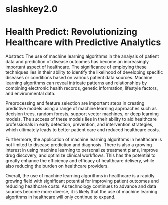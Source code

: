 # slashkey2.0
# Health Predict: Revolutionizing Healthcare with Predictive Analytics

Abstract:
The use of machine learning algorithms in the analysis of patient data and prediction of disease outcomes has become an increasingly important aspect of healthcare. The significance of employing these techniques lies in their ability to identify the likelihood of developing specific diseases or conditions based on various patient data sources. Machine learning algorithms can reveal intricate patterns and relationships by combining electronic health records, genetic information, lifestyle factors, and environmental data.

Preprocessing and feature selection are important steps in creating predictive models using a range of machine learning approaches such as decision trees, random forests, support vector machines, or deep learning models. The success of these models lies in their ability to aid healthcare professionals in early detection, prevention, and intervention strategies, which ultimately leads to better patient care and reduced healthcare costs.

Furthermore, the application of machine learning algorithms in healthcare is not limited to disease prediction and diagnosis. There is also a growing interest in using machine learning to personalize treatment plans, improve drug discovery, and optimize clinical workflows. This has the potential to greatly enhance the efficiency and efficacy of healthcare delivery, while also reducing the burden on healthcare providers.

Overall, the use of machine learning algorithms in healthcare is a rapidly growing field with significant potential for improving patient outcomes and reducing healthcare costs. As technology continues to advance and data sources become more diverse, it is likely that the use of machine learning algorithms in healthcare will only continue to expand.

